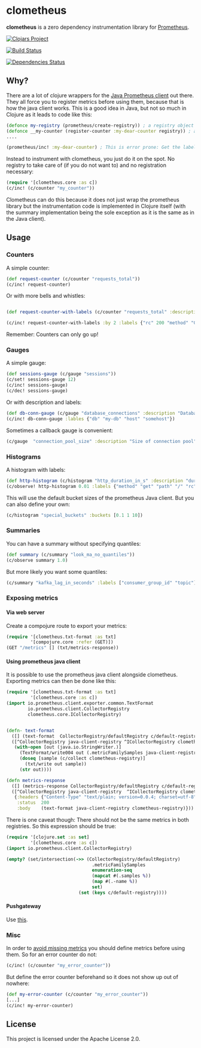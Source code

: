 # clometheus

__clometheus__ is a zero dependency instrumentation library for [Prometheus](https://prometheus.io/).

[![Clojars Project](https://img.shields.io/clojars/v/online.duevel/clometheus.svg)](https://clojars.org/online.duevel/clometheus)

[![Build Status](https://travis-ci.com/carlduevel/clometheus.svg?branch=master)](https://travis-ci.com/carlduevel/clometheus)

[![Dependencies Status](https://versions.deps.co/carlduevel/clometheus/status.svg)](https://versions.deps.co/carlduevel/clometheus)

## Why?

There are a lot of clojure wrappers for the [Java Prometheus client](https://github.com/prometheus/client_java) out there.
They all force you to register metrics before using them, because that is
how the java client works. This is a good idea in Java, but not so much in Clojure
as it leads to code like this:

```clojure
(defonce my-registry (prometheus/create-registry)) ; a registry object to pass around and take care off.
(defonce __my-counter (register-counter :my-dear-counter registry)) ; a ref that is not interesting because it will not be referenced later
....

(prometheus/inc! :my-dear-counter) ; This is error prone: Get the label wrong and after all: What type is it of? What labels does it have?

```
Instead to instrument with clometheus, you just do it on the spot.
No registry to take care of (if you do not want to) and no registration necessary:

```clojure
(require '[clometheus.core :as c])
(c/inc! (c/counter "my_counter"))
```
Clometheus can do this because it does not just wrap the prometheus library but the instrumentation
code is implemented in Clojure itself (with the summary implementation being the sole exception as it is the same
as in the Java client).

## Usage

### Counters
A simple counter:
```clojure
(def request-counter (c/counter "requests_total"))
(c/inc! request-counter)

```
Or with more bells and whistles:

```clojure

(def request-counter-with-labels (c/counter "requests_total" :description "Counter for http requests." :labels ["rc" "method"]))

(c/inc! request-counter-with-labels :by 2 :labels {"rc" 200 "method" "GET"})

```
Remember: Counters can only go up!

### Gauges
A simple gauge:
```clojure
(def sessions-gauge (c/gauge "sessions"))
(c/set! sessions-gauge 12)
(c/inc! sessions-gauge)
(c/dec! sessions-gauge)
```
Or with description and labels:
```clojure
(def db-conn-gauge (c/gauge "database_connections" :description "Database connection count" :lables ["db" "host"]))
(c/inc! db-conn-gauge :lables {"db" "my-db" "host" "somehost"})

 ```
 Sometimes a callback gauge is convenient:

 ```clojure
 (c/gauge  "connection_pool_size" :description "Size of connection pool" :callback-fn #(42))
 ```
### Histograms
A histogram with labels:
```clojure
(def http-histogram (c/histogram "http_duration_in_s" :description "duration for processing an http request" :labels ["method" "path" "rc"]))
(c/observe! http-histogram 0.01 :labels {"method" "get" "path" "/" "rc" "200"})
```
This will use the default bucket sizes of the prometheus Java client.
But you can also define your own:

```clojure
(c/histogram "special_buckets" :buckets [0.1 1 10])
```

### Summaries
You can have a summary without specifying quantiles:
```clojure
(def summary (c/summary "look_ma_no_quantiles"))
(c/observe summary 1.0)
```
But more likely you want some quantiles:
```clojure
(c/summary "kafka_lag_in_seconds" :labels ["consumer_group_id" "topic"] :quantiles [(c/quantile 0.5  0.05)(c/quantile 0.9  0.01) (c/quantile 0.99 0.001)])
```

### Exposing metrics
#### Via web server
Create a compojure route to export your metrics:
```clojure
(require '[clometheus.txt-format :as txt]
         '[compojure.core :refer (GET)])
(GET "/metrics" [] (txt/metrics-response))
```

#### Using prometheus java client
It is possible to use the prometheus java client alongside clometheus.
Exporting metrics can then be done like this:

```clojure
(require '[clometheus.txt-format :as txt]
         '[clometheus.core :as c])
(import io.prometheus.client.exporter.common.TextFormat
        io.prometheus.client.CollectorRegistry
        clometheus.core.ICollectorRegistry)


(defn- text-format
  ([] (text-format  CollectorRegistry/defaultRegistry c/default-registry))
  ([^CollectorRegistry java-client-registry ^ICollectorRegistry clometheus-registry]
   (with-open [out (java.io.StringWriter.)]
     (TextFormat/write004 out (.metricFamilySamples java-client-registry))
     (doseq [sample (c/collect clometheus-registry)]
       (txt/write out sample))
     (str out))))

(defn metrics-response
  ([] (metrics-response CollectorRegistry/defaultRegistry c/default-registry))
  ([^CollectorRegistry java-client-registry  ^ICollectorRegistry clometheus-registry]
   {:headers {"Content-Type" "text/plain; version=0.0.4; charset=utf-8"}
    :status  200
    :body    (text-format java-client-registry clometheus-registry)}))
```

There is one caveat though: There should not be the same metrics in both
registries. So this expression should be true:

```clojure
(require '[clojure.set :as set]
         '[clometheus.core :as c])
(import io.prometheus.client.CollectorRegistry)

(empty? (set/intersection(->> (CollectorRegistry/defaultRegistry)
                                .metricFamilySamples
                                enumeration-seq
                                (mapcat #(.samples %))
                                (map #(.-name %))
                                set)
                           (set (keys c/default-registry))))
```
#### Pushgateway
Use [this](https://github.com/carlduevel/clometheus-pushgateway). 

### Misc
In order to [avoid missing metrics](https://www.robustperception.io/existential-issues-with-metrics)
you should define metrics before using them.
So for an error counter do not:
```clojure
(c/inc! (c/counter "my_error_counter"))
```
But define the error counter beforehand so it does not show up out of nowhere:
```clojure
(def my-error-counter (c/counter "my_error_counter"))
[...]
(c/inc! my-error-counter)
```

## License

This project is licensed under the Apache License 2.0.
